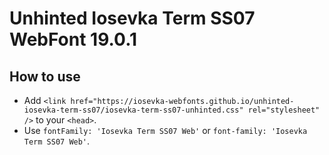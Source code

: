 # Unhinted Iosevka Term SS07 WebFont 19.0.1

## How to use

- Add `<link href="https://iosevka-webfonts.github.io/unhinted-iosevka-term-ss07/iosevka-term-ss07-unhinted.css" rel="stylesheet" />` to your `<head>`.
- Use `fontFamily: 'Iosevka Term SS07 Web'` or `font-family: 'Iosevka Term SS07 Web'`.
